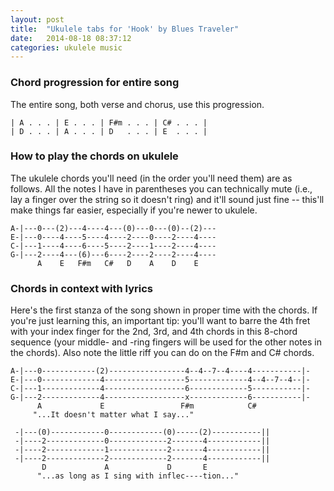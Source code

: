 ```yaml
---
layout: post
title:  "Ukulele tabs for 'Hook' by Blues Traveler"
date:   2014-08-18 08:37:12
categories: ukulele music
---
```


### Chord progression for entire song
The entire song, both verse and chorus, use this progression.

    | A . . . | E . . . | F#m . . . | C# . . . |
    | D . . . | A . . . | D   . . . | E  . . . |


### How to play the chords on ukulele
The ukulele chords you'll need (in the order you'll need them) are as follows. All the notes I have in parentheses you can technically mute (i.e., lay a finger over the string so it doesn't ring) and it'll sound just fine -- this'll make things far easier, especially if you're newer to ukulele.

    A-|---0---(2)---4----4---(0)---0---(0)--(2)---
    E-|---0----4----5----4----2----0----2----4----
    C-|---1----4----6----5----2----1----2----4----
    G-|---2----4---(6)---6----2----2----2----4----
          A    E   F#m   C#   D    A    D    E 


### Chords in context with lyrics
Here's the first stanza of the song shown in proper time with the chords. If you're just learning this, an important tip: you'll want to barre the 4th fret with your index finger for the 2nd, 3rd, and 4th chords in this 8-chord sequence (your middle- and -ring fingers will be used for the other notes in the chords). Also note the little riff you can do on the F#m and C# chords.

    A-|---0------------(2)-----------------4--4--7--4----4-----------|-
    E-|---0-------------4------------------5-------------4--4--7--4--|-
    C-|---1-------------4------------------6-------------5-----------|-
    G-|---2-------------4------------------x-------------6-----------|-
          A             E                 F#m            C# 
         "...It doesn't matter what I say..."

     -|---(0)------------0------------(0)-----(2)-----------||
     -|----2-------------0-------------2-------4------------||
     -|----2-------------1-------------2-------4------------||
     -|----2-------------2-------------2-------4------------||
           D             A             D       E 
          "...as long as I sing with inflec----tion..."